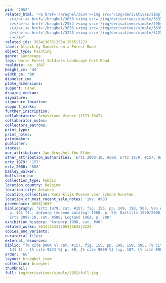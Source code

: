 ```yaml
---
pid: '2952'
related_html: "<a href='/brughel/3634'><img src='/img/derivatives/simple/3634/thumbnail.jpg'
  /></a>|<a href='/brughel/3633'><img src='/img/derivatives/simple/3633/thumbnail.jpg'
  /></a>|<a href='/brughel/2954'><img src='/img/derivatives/simple/2954/thumbnail.jpg'
  /></a>|<a href='/brughel/3635'><img src='/img/derivatives/simple/3635/thumbnail.jpg'
  /></a>|<a href='/brughel/3223'><img src='/img/derivatives/simple/3223/thumbnail.jpg'
  /></a>"
related_ids: 3634|3633|2954|3635|3223
label: Attack by Bandits on a Forest Road
object_type: Painting
genre: Landscape
tags: Horse Forest Soldiers Landscape Cart Road
realdate: ca. 1607
height_cm: '44'
width_cm: '80'
diameter_cm: 
plate_dimensions: 
support: Panel
drawing_medium: 
signature: 
signature_location: 
support_marks: 
further_inscription: 
collaborators: Sebastiaen Vrancx (1573-1647)
collaborator_notes: 
collectors_patrons: 
print_type: 
print_notes: 
printmaker: 
publisher: 
states: 
our_attribution: Jan Brueghel the Elder
other_attribution_authorities: 'Ertz 2008-10, #588, Ertz 1979, #157, Honig database'
ertz_1979: '157'
ertz_2008: '588'
bailey_walker: 
hollstein_no: 
collection_type: Public
location_country: Belgium
location_city: Antwerp
location_collection: Koninklijk Museum voor Schone Kunsten
location_or_most_recent_sale_notes: 'inv. #983'
provenance: 4658|4659
bibliography: 'Ertz 1979, cat. #157, fig. 155, pp. 149, 150, 505; Van der Auwera 1981,
  p. 141 ff.; Antwerp (museum catalog) 1988, p. 59; Bartilla 1999/2000, fig. 187;
  Ertz 2008-10, cat. #588; Legrand 1963, p. 200'
exhibition_history: 'Antwerp 1998, cat. #46'
related_works: 3634|3633|2954|3635|3223
copies_and_variants: 
curatorial_files: 
external_resources: 
biblio: "{% cite 9004 %} cat. #157, fig. 155, pp. 149, 150, 505, {% cite 8519 %} p.
  141 ff., {% cite 9373 %} p. 59, {% cite 9009 %} fig. 187, {% cite 8900 %} cat. #588"
order: '66'
layout: brueghel_item
collection: brueghel
thumbnail: 
full: img/derivatives/simple/2952/full.jpg
---
```

